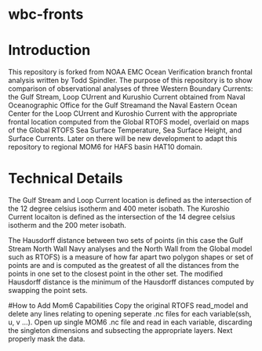 # wbc-fronts

# Introduction
This repository is forked from NOAA EMC Ocean Verification branch frontal analysis written by Todd Spindler.
The purpose of this repository is to show comparison of observational analyses of three Western Boundary Currents:
the Gulf Stream, Loop CUrrent and Kurushio Current obtained from Naval Oceanographic Office for the Gulf Streamand the Naval Eastern Ocean Center for the Loop CUrrent and Kuroshio Current with the appropriate frontal location computed from the Global RTOFS model, overlaid on maps of the Global RTOFS Sea Surface Temperature, Sea Surface Height, and Surface Currents. Later on there will be new development to adapt this repository to regional MOM6 for HAFS basin HAT10 domain.

# Technical Details
The Gulf Stream and Loop Current location is defined as the intersection of the 12 degree celsius isotherm and 400 meter isobath.
The Kuroshio Current locaiton is defined as the intersection of the 14 degree celsius isotherm and the 200 meter isobath.

The Hausdorff distance between two sets of points (in this case the Gulf Stream North Wall Navy analyses and the North Wall from the Global model such as RTOFS) is a measure of how far apart two polygon shapes or set of points are and is computed as the greatest of all the distances from the points in one set to the closest point in the other set. The modified Hausdorff distance is the minimum of the Hausdorff distances computed by swapping the point sets. 

#How to Add Mom6 Capabilities
Copy the original RTOFS read_model and delete any lines relating to opening seperate .nc files for each variable(ssh, u, v ...). Open up single MOM6 .nc file and read in each variable, discarding the singleton dimensions and subsecting the appropriate layers. Next properly mask the data.